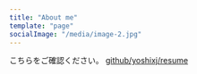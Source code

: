 ```yaml
---
title: "About me"
template: "page"
socialImage: "/media/image-2.jpg"
---
```


こちらをご確認ください。
[github/yoshixj/resume](https://github.com/yoshixj/resume)
